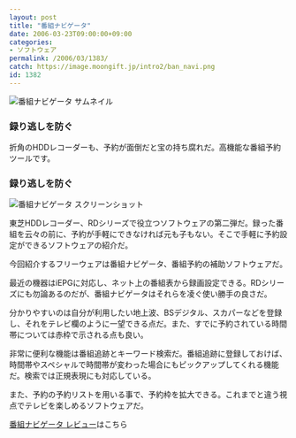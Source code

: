```yaml
---
layout: post
title: "番組ナビゲータ"
date: 2006-03-23T09:00:00+09:00
categories:
- ソフトウェア
permalink: /2006/03/1383/
catch: https://image.moongift.jp/intro2/ban_navi.png
id: 1382
---
```

 ![番組ナビゲータ サムネイル](https://image.moongift.jp/intro2/ban_navi.t.png "番組ナビゲータ サムネイル")
  

### 録り逃しを防ぐ
  
折角のHDDレコーダーも、予約が面倒だと宝の持ち腐れだ。高機能な番組予約ツールです。  
<!--more-->  

### 録り逃しを防ぐ
  

![番組ナビゲータ スクリーンショット](https://image.moongift.jp/intro2/ban_navi.png "番組ナビゲータ スクリーンショット")

  

東芝HDDレコーダー、RDシリーズで役立つソフトウェアの第二弾だ。録った番組を云々の前に、予約が手軽にできなければ元も子もない。そこで手軽に予約設定ができるソフトウェアの紹介だ。

  

今回紹介するフリーウェアは番組ナビゲータ、番組予約の補助ソフトウェアだ。

  

最近の機器はiEPGに対応し、ネット上の番組表から録画設定できる。RDシリーズにも勿論あるのだが、番組ナビゲータはそれらを凌ぐ使い勝手の良さだ。

  

分かりやすいのは自分が利用したい地上波、BSデジタル、スカパーなどを登録し、それをテレビ欄のように一望できる点だ。また、すでに予約されている時間帯については赤枠で示される点も良い。

  

非常に便利な機能は番組追跡とキーワード検索だ。番組追跡に登録しておけば、時間帯やスペシャルで時間帯が変わった場合にもピックアップしてくれる機能だ。検索では正規表現にも対応している。

  

また、予約の予約リストを用いる事で、予約枠を拡大できる。これまでと違う視点でテレビを楽しめるソフトウェアだ。

  

[番組ナビゲータ レビュー](http://fw.moongift.jp/review/i-1384.html)はこちら

